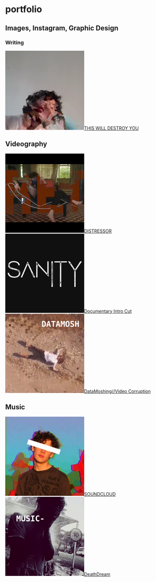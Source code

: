 # portfolio

## Images, Instagram, Graphic Design

### Writing

<a href="https://raeawrites.blogspot.com/"><img src="sources/aaa.png" height="250" width="250">THIS WILL DESTROY YOU</a> 

## Videography

 <p float="left">
<a href="https://youtu.be/CvjAHG4pg8g"><img src="sources/DISTRESS.jpg" height="250" width="250">DISTRESSOR</a>
<a href="https://youtu.be/qGl_qOw6Ulk"><img src="sources/DOCINTRO.png" height="250" width="250">Documentary Intro Cut</a>
<a href="https://youtu.be/uvQh-V3xEAw"><img src="sources/MOSH.png" height="250" width="250">DataMoshing//Video Corruption</a>
 </p>
                                                                                           
## Music

 <p float="left">
<a href="https://soundcloud.com/bashyboi"><img src="sources/SNDCLD.jpg" height="250" width="250">SOUNDCLOUD</a>
<a href="https://youtu.be/uvQh-V3xEAw"><img src="sources/MUSIC.png" height="250" width="250">DeathDream</a>
 </p>
